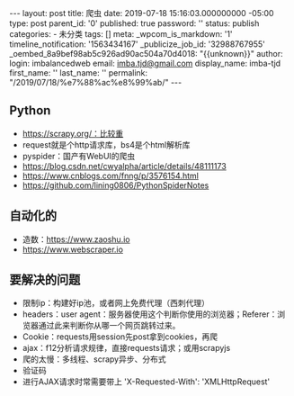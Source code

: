 --- layout: post title: 爬虫 date: 2019-07-18 15:16:03.000000000 -05:00 type: post parent\_id: '0' published: true password: '' status: publish categories: - 未分类 tags: [] meta: \_wpcom\_is\_markdown: '1' timeline\_notification: '1563434167' \_publicize\_job\_id: '32988767955' \_oembed\_8a9bef98ab5c926ad90ac504a70d4018: "{{unknown}}" author: login: imbalancedweb email: imba.tjd@gmail.com display\_name: imba-tjd first\_name: '' last\_name: '' permalink: "/2019/07/18/%e7%88%ac%e8%99%ab/" ---

Python
------

* https://scrapy.org/：比较重
* request就是个http请求库，bs4是个html解析库
* pyspider：国产有WebUI的爬虫
* https://blog.csdn.net/cwyalpha/article/details/48111173
* https://www.cnblogs.com/fnng/p/3576154.html
* https://github.com/lining0806/PythonSpiderNotes

自动化的
--------

* 造数：https://www.zaoshu.io
* https://www.webscraper.io

要解决的问题
------------

* 限制ip：构建好ip池，或者网上免费代理（西刺代理）
* headers：user agent：服务器使用这个判断你使用的浏览器；Referer：浏览器通过此来判断你从哪一个网页跳转过来。
* Cookie：requests用session先post拿到cookies，再爬
* ajax：f12分析请求规律，直接requests请求；或用scrapyjs
* 爬的太慢：多线程、scrapy异步、分布式
* 验证码
* 进行AJAX请求时常需要带上 'X-Requested-With': 'XMLHttpRequest'


